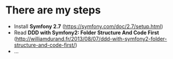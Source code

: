 There are my steps
==================

  * Install **Symfony 2.7** (https://symfony.com/doc/2.7/setup.html)
  * Read **DDD with Symfony2: Folder Structure And Code First** (http://williamdurand.fr/2013/08/07/ddd-with-symfony2-folder-structure-and-code-first/)
  * ...
